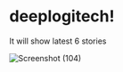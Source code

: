 # deeplogitech!
It will show latest 6 stories

![Screenshot (104)](https://user-images.githubusercontent.com/79981696/161677524-698d53ef-c075-4ce0-8a14-a48601a65eeb.png)

